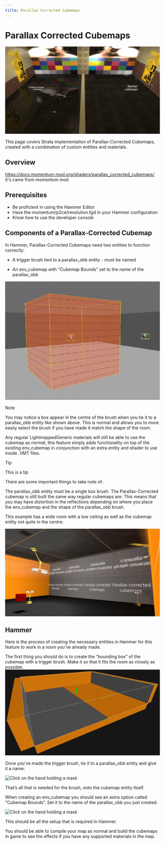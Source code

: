 ```yaml
---
title: Parallax Corrected Cubemaps
---
```

# Parallax Corrected Cubemaps

![Click on the hand holding a mask](images/guide_parallax_cubemaps.jpg)

This page covers Strata implementation of Parallax-Corrected Cubemaps, created with a combination of custom entities and materials.

## Overview
https://docs.momentum-mod.org/shaders/parallax_corrected_cubemaps/ it's came from momentum mod
## Prerequisites 
* Be proficient in using the Hammer Editor
* Have the momentum/p2ce/revolution.fgd in your Hammer configuration
* Know how to use the developer console
## Components of a Parallax-Corrected Cubemap

In Hammer, Parallax-Corrected Cubemaps need two entities to function correctly:

* A trigger brush tied to a parallax_obb entity - must be named

* An env_cubemap with “Cubemap Bounds” set to the name of the parallax_obb

![Click on the hand holding a mask](images/cube_0.jpg)

> [!NOTE]
> You may notice a box appear in the centre of the brush when you tie it to a parallax_obb entity like shown above.
> This is normal and allows you to more easily select the brush if you have made it match the shape of the room.

Any regular LightmappedGeneric materials will still be able to use the cubemap as normal, this feature simply adds functionality on top of the existing env_cubemap in conjunction with an extra entity and shader to use inside .VMT files.

> [!TIP]
> This is a tip

There are some important things to take note of:

The parallax_obb entity must be a single box brush.
The Parallax-Corrected cubemap is still built the same way regular cubemaps are.
This means that you may have distortion in the reflections depending on where you place the env_cubemap and the shape of the parallax_obb brush.

This example has a wide room with a low ceiling as well as the cubemap entity not quite in the centre:


![Click on the hand holding a mask](images/cube_4.jpg)

## Hammer 
Here is the process of creating the necessary entities in Hammer for this feature to work in a room you’ve already made.

The first thing you should do is to create the “bounding box” of the cubemap with a trigger brush. Make it so that it fits the room as closely as possible.
![Click on the hand holding a mask](images/cube_2.jpg)

Once you’ve made the trigger brush, tie it to a parallax_obb entity and give it a name:

![Click on the hand holding a mask](images/cube_3.jpg)

That’s all that is needed for the brush, onto the cubemap entity itself.

When creating an env_cubemap you should see an extra option called “Cubemap Bounds”. Set it to the name of the parallax_obb you just created.

![Click on the hand holding a mask](images/cube_1.jpg)

This should be all the setup that is required in Hammer.

You should be able to compile your map as normal and build the cubemaps in game to see the effects if you have any supported materials in the map.


